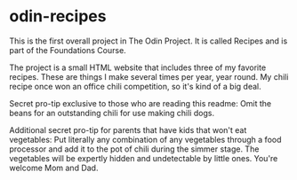 # odin-recipes

This is the first overall project in The Odin Project. It is called Recipes and is part of the Foundations Course.

The project is a small HTML website that includes three of my favorite recipes. These are things I make several times per year, year round. My chili recipe once won an office chili competition, so it's kind of a big deal. 

Secret pro-tip exclusive to those who are reading this readme: Omit the beans for an outstanding chili for use making chili dogs.

Additional secret pro-tip for parents that have kids that won't eat vegetables: Put literally any combination of any vegetables through a food processor and add it to the pot of chili during the simmer stage. The vegetables will be expertly hidden and undetectable by little ones. You're welcome Mom and Dad.